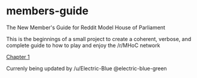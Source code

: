 # members-guide
The New Member's Guide for Reddit Model House of Parliament

This is the beginnings of a small project to create a coherent, verbose, and complete guide to how to play and enjoy the /r/MHoC network

[Chapter 1](/chapter-1.md)

Currenly being updated by /u/Electric-Blue @electric-blue-green
